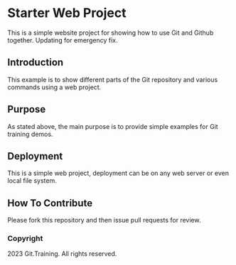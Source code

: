 # Starter Web Project

This is a simple website project for showing how to use Git and Github together. Updating for emergency fix.

## Introduction

This example is to show different parts
of the Git repository and various commands
using a web project.

## Purpose

As stated above, the main purpose is to
provide simple examples for Git training
demos. 


## Deployment 

This is a simple web project, deployment 
can be on any web server or even local
file system.

## How To Contribute

Please fork this repository and then issue pull requests for review.

### Copyright

2023 Git.Training. All rights reserved. 
